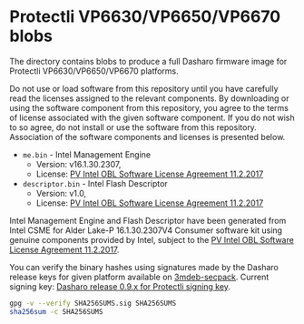 # Protectli VP6630/VP6650/VP6670 blobs

The directory contains blobs to produce a full Dasharo firmware image
for Protectli VP6630/VP6650/VP6670 platforms.

Do not use or load software from this repository until you have carefully read
the licenses assigned to the relevant components. By downloading or using the
software component from this repository, you agree to the terms of license
associated with the given software component. If you do not wish to so agree,
do not install or use the software from this repository. Association of the
software components and licenses is presented below.

* `me.bin` - Intel Management Engine
  * Version: v16.1.30.2307,
  * License: [PV Intel OBL Software License Agreement 11.2.2017][INTEL SLA]
* `descriptor.bin` - Intel Flash Descriptor
  * Version: v1.0,
  * License: [PV Intel OBL Software License Agreement 11.2.2017][INTEL SLA]

Intel Management Engine and Flash Descriptor have been generated from Intel
CSME for Alder Lake-P 16.1.30.2307V4 Consumer software kit using genuine
components provided by Intel, subject to the
[PV Intel OBL Software License Agreement 11.2.2017][INTEL SLA].

You can verify the binary hashes using signatures made by the Dasharo release
keys for given platform available on [3mdeb-secpack](https://github.com/3mdeb/3mdeb-secpack).
Current signing key: [Dasharo release 0.9.x for Protectli signing key][KEY].

```bash
gpg -v --verify SHA256SUMS.sig SHA256SUMS
sha256sum -c SHA256SUMS
```

[INTEL SLA]: ../../licenses/pv%20intel%20obl%20software%20license%20agreement%2011.2.2017.pdf
[KEY]: https://github.com/3mdeb/3mdeb-secpack/blob/master/customer-keys/protectli/release-keys/dasharo-release-0.9.x-for-protectli-signing-key.asc
